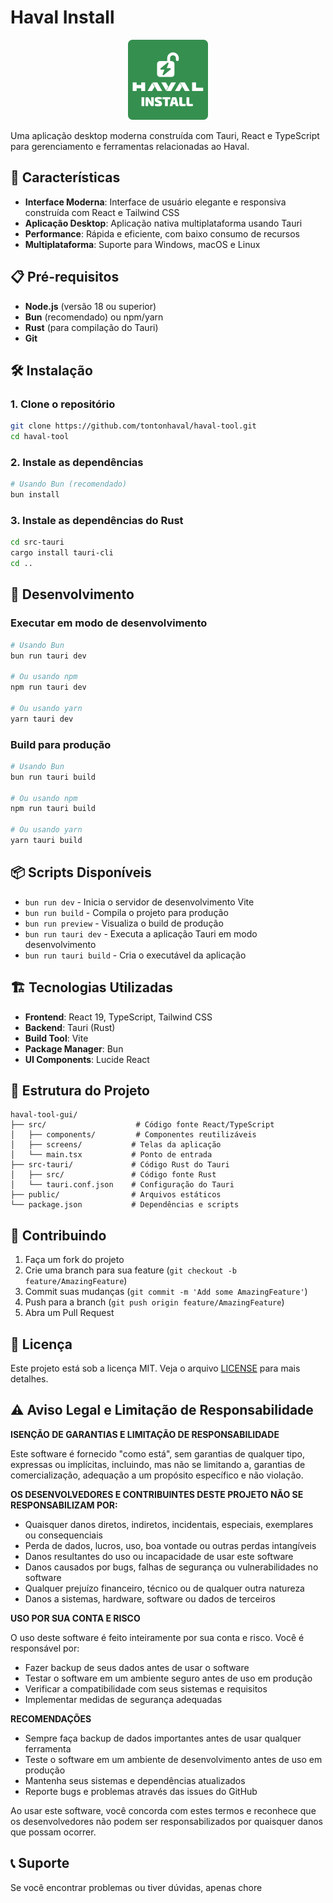 # Haval Install

<div align="center">
  <img src="public/icon.png" alt="Haval Install Icon" width="128" height="128">
</div>

Uma aplicação desktop moderna construída com Tauri, React e TypeScript para gerenciamento e ferramentas relacionadas ao Haval.

## 🚀 Características

- **Interface Moderna**: Interface de usuário elegante e responsiva construída com React e Tailwind CSS
- **Aplicação Desktop**: Aplicação nativa multiplataforma usando Tauri
- **Performance**: Rápida e eficiente, com baixo consumo de recursos
- **Multiplataforma**: Suporte para Windows, macOS e Linux

## 📋 Pré-requisitos

- **Node.js** (versão 18 ou superior)
- **Bun** (recomendado) ou npm/yarn
- **Rust** (para compilação do Tauri)
- **Git**

## 🛠️ Instalação

### 1. Clone o repositório
```bash
git clone https://github.com/tontonhaval/haval-tool.git
cd haval-tool
```

### 2. Instale as dependências
```bash
# Usando Bun (recomendado)
bun install
```

### 3. Instale as dependências do Rust
```bash
cd src-tauri
cargo install tauri-cli
cd ..
```

## 🚀 Desenvolvimento

### Executar em modo de desenvolvimento
```bash
# Usando Bun
bun run tauri dev

# Ou usando npm
npm run tauri dev

# Ou usando yarn
yarn tauri dev
```

### Build para produção
```bash
# Usando Bun
bun run tauri build

# Ou usando npm
npm run tauri build

# Ou usando yarn
yarn tauri build
```

## 📦 Scripts Disponíveis

- `bun run dev` - Inicia o servidor de desenvolvimento Vite
- `bun run build` - Compila o projeto para produção
- `bun run preview` - Visualiza o build de produção
- `bun run tauri dev` - Executa a aplicação Tauri em modo desenvolvimento
- `bun run tauri build` - Cria o executável da aplicação

## 🏗️ Tecnologias Utilizadas

- **Frontend**: React 19, TypeScript, Tailwind CSS
- **Backend**: Tauri (Rust)
- **Build Tool**: Vite
- **Package Manager**: Bun
- **UI Components**: Lucide React

## 📁 Estrutura do Projeto

```
haval-tool-gui/
├── src/                    # Código fonte React/TypeScript
│   ├── components/         # Componentes reutilizáveis
│   ├── screens/           # Telas da aplicação
│   └── main.tsx           # Ponto de entrada
├── src-tauri/             # Código Rust do Tauri
│   ├── src/               # Código fonte Rust
│   └── tauri.conf.json    # Configuração do Tauri
├── public/                # Arquivos estáticos
└── package.json           # Dependências e scripts
```

## 🤝 Contribuindo

1. Faça um fork do projeto
2. Crie uma branch para sua feature (`git checkout -b feature/AmazingFeature`)
3. Commit suas mudanças (`git commit -m 'Add some AmazingFeature'`)
4. Push para a branch (`git push origin feature/AmazingFeature`)
5. Abra um Pull Request

## 📄 Licença

Este projeto está sob a licença MIT. Veja o arquivo [LICENSE](LICENSE) para mais detalhes.

## ⚠️ Aviso Legal e Limitação de Responsabilidade

**ISENÇÃO DE GARANTIAS E LIMITAÇÃO DE RESPONSABILIDADE**

Este software é fornecido "como está", sem garantias de qualquer tipo, expressas ou implícitas, incluindo, mas não se limitando a, garantias de comercialização, adequação a um propósito específico e não violação.

**OS DESENVOLVEDORES E CONTRIBUINTES DESTE PROJETO NÃO SE RESPONSABILIZAM POR:**

- Quaisquer danos diretos, indiretos, incidentais, especiais, exemplares ou consequenciais
- Perda de dados, lucros, uso, boa vontade ou outras perdas intangíveis
- Danos resultantes do uso ou incapacidade de usar este software
- Danos causados por bugs, falhas de segurança ou vulnerabilidades no software
- Qualquer prejuízo financeiro, técnico ou de qualquer outra natureza
- Danos a sistemas, hardware, software ou dados de terceiros

**USO POR SUA CONTA E RISCO**

O uso deste software é feito inteiramente por sua conta e risco. Você é responsável por:
- Fazer backup de seus dados antes de usar o software
- Testar o software em um ambiente seguro antes de uso em produção
- Verificar a compatibilidade com seus sistemas e requisitos
- Implementar medidas de segurança adequadas

**RECOMENDAÇÕES**

- Sempre faça backup de dados importantes antes de usar qualquer ferramenta
- Teste o software em um ambiente de desenvolvimento antes de uso em produção
- Mantenha seus sistemas e dependências atualizados
- Reporte bugs e problemas através das issues do GitHub

Ao usar este software, você concorda com estes termos e reconhece que os desenvolvedores não podem ser responsabilizados por quaisquer danos que possam ocorrer.

## 📞 Suporte

Se você encontrar problemas ou tiver dúvidas, apenas chore